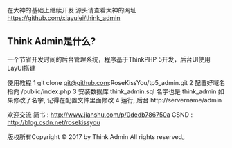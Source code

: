 在大神的基础上继续开发  源头请查看大神的网址
https://github.com/xiayulei/think_admin
## Think Admin是什么?
一个节省开发时间的后台管理系统，程序基于ThinkPHP 5开发，后台UI使用LayUI搭建


使用教程
1  git clone git@github.com:RoseKissYou/tp5_admin.git
2  配置好域名 指向  /public/index.php
3  安装数据库  think_admin.sql   名字也是 think_admin 如果修改了名字, 记得在配置文件里面修改
4  运行, 后台 http://servername/admin

欢迎交流    简书  :   http://www.jianshu.com/p/0dedb786750a
            CSND  :   http://blog.csdn.net/rosekissyou

版权所有Copyright © 2017 by Think Admin All rights reserved。